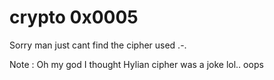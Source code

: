 # crypto 0x0005

Sorry man just cant find the cipher used .-.

Note : Oh my god I thought Hylian cipher was a joke lol.. oops